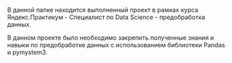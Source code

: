 В данной папке находится выполненный проект в рамках курса Яндекс.Практикум - Специалист по Data Science - предобработка данных.

В данном проекте было необходимо закрепить полученные знания и навыки по предобработке данных с использованием библиотеки Pandas и pymystem3.
